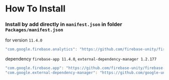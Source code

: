 # How To Install

### Install by add directly in `manifest.json` in folder `Packages/manifest.json`

for version `11.4.0`
```csharp
"com.google.firebase.analytics": "https://github.com/firebase-unity/firebase-analytics.git#11.4.0",
```


dependency `firebase-app 11.4.0`, `external-dependency-manager 1.2.177`
```csharp
"com.google.firebase.app": "https://github.com/firebase-unity/firebase-app.git#11.4.0",
"com.google.external-dependency-manager": "https://github.com/google-unity/external-dependency-manager.git#1.2.177",
```